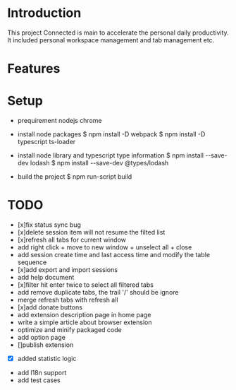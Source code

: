 # Introduction

This project Connected is main to accelerate the personal daily productivity.
It included personal workspace management and tab management etc.

# Features

# Setup

-   prequirement
    nodejs
    chrome

-   install node packages
    $ npm install -D webpack
$ npm install -D typescript ts-loader

-   install node library and typescript type information
    $ npm install --save-dev lodash
$ npm install --save-dev @types/lodash

-   build the project
    \$ npm run-script build

# TODO

-   [x]fix status sync bug
-   [x]delete session item will not resume the filted list
-   [x]refresh all tabs for current window
-   add right click + move to new window + unselect all + close
-   add session create time and last access time and modify the table sequence
-   [x]add export and import sessions
-   add help document
-   [x]filter hit enter twice to select all filtered tabs
-   add remove duplicate tabs, the trail '/' should be ignore
-   merge refresh tabs with refresh all
-   [x]add donate buttons
-   add extension description page in home page
-   write a simple article about browser extension
-   optimize and minify packaged code
-   add option page
-   []publish extension
-   [x] added statistic logic
-   add l18n support
-   add test cases
